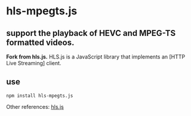 # hls-mpegts.js

## support the playback of HEVC and MPEG-TS formatted videos.

**Fork from hls.js.**
HLS.js is a JavaScript library that implements an [HTTP Live Streaming] client.

## use

```
npm install hls-mpegts.js
```

Other references: [hls.js](https://github.com/video-dev/hls.js)

